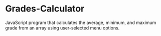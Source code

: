 # Grades-Calculator
JavaScript program that calculates the average, minimum, and maximum grade from an array using user-selected menu options.
